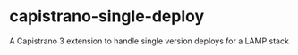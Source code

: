 capistrano-single-deploy
========================

A Capistrano 3 extension to handle single version deploys for a LAMP stack
